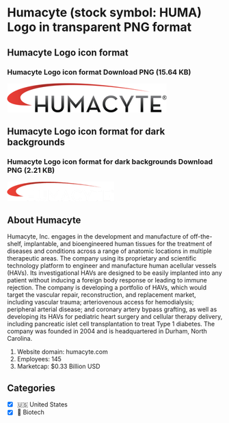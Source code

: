 # Humacyte (stock symbol: HUMA) Logo in transparent PNG format

## Humacyte Logo icon format

### Humacyte Logo icon format Download PNG (15.64 KB)

![Humacyte Logo icon format Download PNG (15.64 KB)](/img/orig/HUMA-287583b9.png)

## Humacyte Logo icon format for dark backgrounds

### Humacyte Logo icon format for dark backgrounds Download PNG (2.21 KB)

![Humacyte Logo icon format for dark backgrounds Download PNG (2.21 KB)](/img/orig/HUMA.D-9548dd26.png)

## About Humacyte

Humacyte, Inc. engages in the development and manufacture of off-the-shelf, implantable, and bioengineered human tissues for the treatment of diseases and conditions across a range of anatomic locations in multiple therapeutic areas. The company using its proprietary and scientific technology platform to engineer and manufacture human acellular vessels (HAVs). Its investigational HAVs are designed to be easily implanted into any patient without inducing a foreign body response or leading to immune rejection. The company is developing a portfolio of HAVs, which would target the vascular repair, reconstruction, and replacement market, including vascular trauma; arteriovenous access for hemodialysis; peripheral arterial disease; and coronary artery bypass grafting, as well as developing its HAVs for pediatric heart surgery and cellular therapy delivery, including pancreatic islet cell transplantation to treat Type 1 diabetes. The company was founded in 2004 and is headquartered in Durham, North Carolina.

1. Website domain: humacyte.com
2. Employees: 145
3. Marketcap: $0.33 Billion USD


## Categories
- [x] 🇺🇸 United States
- [x] 🧬 Biotech

